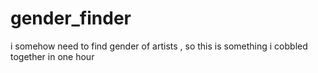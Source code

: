 # gender_finder
i somehow need to find gender of artists , so this is something i cobbled together in one hour
